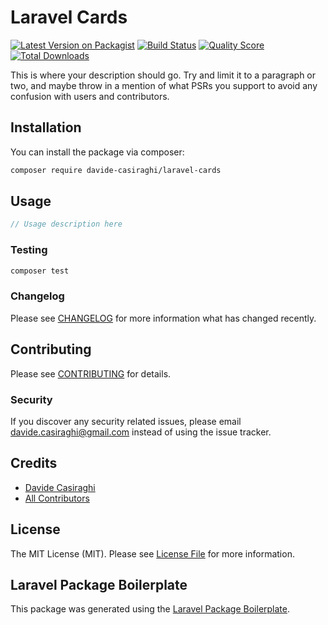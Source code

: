# Laravel Cards

[![Latest Version on Packagist](https://img.shields.io/packagist/v/davide-casiraghi/laravel-cards.svg?style=flat-square)](https://packagist.org/packages/davide-casiraghi/laravel-cards)
[![Build Status](https://img.shields.io/travis/davide-casiraghi/laravel-cards/master.svg?style=flat-square)](https://travis-ci.org/davide-casiraghi/laravel-cards)
[![Quality Score](https://img.shields.io/scrutinizer/g/davide-casiraghi/laravel-cards.svg?style=flat-square)](https://scrutinizer-ci.com/g/davide-casiraghi/laravel-cards)
[![Total Downloads](https://img.shields.io/packagist/dt/davide-casiraghi/laravel-cards.svg?style=flat-square)](https://packagist.org/packages/davide-casiraghi/laravel-cards)

This is where your description should go. Try and limit it to a paragraph or two, and maybe throw in a mention of what PSRs you support to avoid any confusion with users and contributors.

## Installation

You can install the package via composer:

```bash
composer require davide-casiraghi/laravel-cards
```

## Usage

``` php
// Usage description here
```

### Testing

``` bash
composer test
```

### Changelog

Please see [CHANGELOG](CHANGELOG.md) for more information what has changed recently.

## Contributing

Please see [CONTRIBUTING](CONTRIBUTING.md) for details.

### Security

If you discover any security related issues, please email davide.casiraghi@gmail.com instead of using the issue tracker.

## Credits

- [Davide Casiraghi](https://github.com/davide-casiraghi)
- [All Contributors](../../contributors)

## License

The MIT License (MIT). Please see [License File](LICENSE.md) for more information.

## Laravel Package Boilerplate

This package was generated using the [Laravel Package Boilerplate](https://laravelpackageboilerplate.com).
